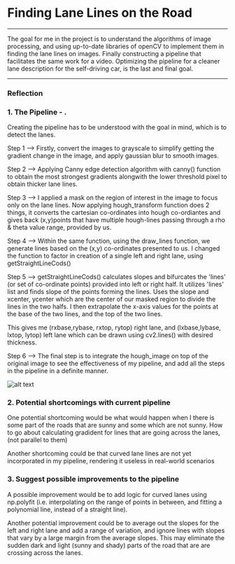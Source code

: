 # **Finding Lane Lines on the Road** 


---

The goal for me in the project is to understand the algorithms of image processing, and using up-to-date libraries of openCV to implement them in finding the lane lines on images. Finally constructing a pipeline that facilitates the same work for a video. Optimizing the pipeline for a cleaner lane description for the self-driving car, is the last and final goal.



[//]: # (Image References)

[image1]: ./examples/grayscale.jpg "Grayscale"

---

### Reflection

### 1. The Pipeline - .

Creating the pipeline has to be understood with the goal in mind, which is to detect the lanes. 

Step 1 --> Firstly, convert the images to grayscale to simplify getting the gradient change in the image, and apply gaussian blur to smooth images.

Step 2 --> Applying Canny edge detection algorithm with canny() function to obtain the most strongest gradients alongwith the lower threshold pixel to obtain thicker lane lines. 

Step 3 --> I applied a mask on the region of interest in the image to focus only on the lane lines. Now applying hough_transform function does 2 things, it converts the cartesian co-ordinates into hough co-ordiantes and gives back (x,y)points that have multiple hough-lines passing through a rho & theta value range, provided by us.

Step 4 --> Within the same function, using the draw_lines function, we generate lines based on the (x,y) co-ordinates presented to us. I changed the function to factor in creation of a single left and right lane, using getStraightLineCods()

Step 5 --> getStraightLineCods() calculates slopes and bifurcates the 'lines' (or set of co-ordinate points) provided into left or right half. It utilizes 'lines' list and finds slope of the points forming the lines. Uses the slope and xcenter, ycenter which are the center of our masked region to divide the lines in the two halfs. I then extrapolate the x-axis values for the points at the base of the two lines, and the top of the two lines. 

This gives me (rxbase,rybase, rxtop, rytop) right lane, and (lxbase,lybase, lxtop, lytop) left lane which can be drawn using cv2.lines() with desired thickness. 

Step 6 --> The final step is to integrate the hough_image on top of the original image to see the effectiveness of my pipeline, and add all the steps in the pipeline in a definite manner. 

![alt text][image1]


### 2. Potential shortcomings with current pipeline


One potential shortcoming would be what would happen when I there is some part of the roads that are sunny and some which are not sunny. How to go about calculating gradident for lines that are going across the lanes, (not parallel to them) 

Another shortcoming could be that curved lane lines are not yet incorporated in my pipeline, rendering it useless in real-world scenarios


### 3. Suggest possible improvements to the pipeline

A possible improvement would be to add logic for curved lanes using np.polyfit (i.e. interpolating on the range of points in between, and fitting a polynomial line, instead of a straight line).

Another potential improvement could be to average out the slopes for the left and right lane and add a range of variation, and ignore lines with slopes that vary by a large margin from the average slopes. This may eliminate the sudden dark and light (sunny and shady) parts of the road that are are crossing across the lanes.
